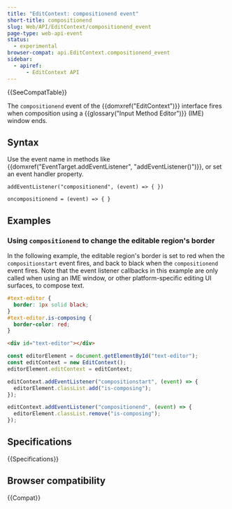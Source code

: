 ```yaml
---
title: "EditContext: compositionend event"
short-title: compositionend
slug: Web/API/EditContext/compositionend_event
page-type: web-api-event
status:
  - experimental
browser-compat: api.EditContext.compositionend_event
sidebar:
  - apiref:
      - EditContext API
---
```


{{SeeCompatTable}}

The `compositionend` event of the {{domxref("EditContext")}} interface fires when composition using a {{glossary("Input Method Editor")}} (IME) window ends.

## Syntax

Use the event name in methods like {{domxref("EventTarget.addEventListener", "addEventListener()")}}, or set an event handler property.

```js-nolint
addEventListener("compositionend", (event) => { })

oncompositionend = (event) => { }
```

## Examples

### Using `compositionend` to change the editable region's border

In the following example, the editable region's border is set to red when the `compositionstart` event fires, and back to black when the `compositionend` event fires. Note that the event listener callbacks in this example are only called when using an IME window, or other platform-specific editing UI surfaces, to compose text.

```css
#text-editor {
  border: 1px solid black;
}
#text-editor.is-composing {
  border-color: red;
}
```

```html
<div id="text-editor"></div>
```

```js
const editorElement = document.getElementById("text-editor");
const editContext = new EditContext();
editorElement.editContext = editContext;

editContext.addEventListener("compositionstart", (event) => {
  editorElement.classList.add("is-composing");
});

editContext.addEventListener("compositionend", (event) => {
  editorElement.classList.remove("is-composing");
});
```

## Specifications

{{Specifications}}

## Browser compatibility

{{Compat}}
